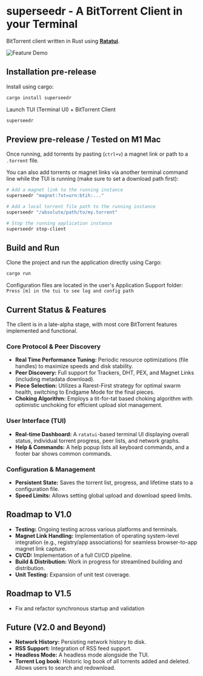 # superseedr - A BitTorrent Client in your Terminal

BitTorrent client written in Rust using **[Ratatui](https://ratatui.rs/)**.

![Feature Demo](https://github.com/Jagalite/superseedr-assets/blob/main/superseedr_landing.webp)

## Installation pre-release
Install using cargo:
```bash
cargo install superseedr
```
Launch TUI (Terminal UI) + BitTorrent Client
```bash
superseedr
```
## Preview pre-release / Tested on M1 Mac
Once running, add torrents by pasting (`ctrl+v`) a magnet link or path to a `.torrent` file. 

You can also add torrents or magnet links via another terminal command line while the TUI is running (make sure to set a download path first):
```bash
# Add a magnet link to the running instance
superseedr "magnet:?xt=urn:btih:..."

# Add a local torrent file path to the running instance
superseedr "/absolute/path/to/my.torrent"

# Stop the running application instance
superseedr stop-client
```
## Build and Run
Clone the project and run the application directly using Cargo:
```bash
cargo run
```
Configuration files are located in the user's Application Support folder:
`Press [m] in the tui to see log and config path`

## Current Status & Features

The client is in a late-alpha stage, with most core BitTorrent features implemented and functional.

### Core Protocol & Peer Discovery
- **Real Time Performance Tuning:** Periodic resource optimizations (file handles) to maximize speeds and disk stability.
- **Peer Discovery:** Full support for Trackers, DHT, PEX, and Magnet Links (including metadata download).
- **Piece Selection:** Utilizes a Rarest-First strategy for optimal swarm health, switching to Endgame Mode for the final pieces.
- **Choking Algorithm:** Employs a tit-for-tat based choking algorithm with optimistic unchoking for efficient upload slot management.

### User Interface (TUI)
- **Real-time Dashboard:** A `ratatui`-based terminal UI displaying overall status, individual torrent progress, peer lists, and network graphs.
- **Help & Commands:** A help popup lists all keyboard commands, and a footer bar shows common commands.

### Configuration & Management
- **Persistent State:** Saves the torrent list, progress, and lifetime stats to a configuration file.
- **Speed Limits:** Allows setting global upload and download speed limits.

## Roadmap to V1.0
- **Testing:** Ongoing testing across various platforms and terminals.
- **Magnet Link Handling:** Implementation of operating system-level integration (e.g., registry/app associations) for seamless browser-to-app magnet link capture.
- **CI/CD:** Implementation of a full CI/CD pipeline.
- **Build & Distribution:** Work in progress for streamlined building and distribution.
- **Unit Testing:** Expansion of unit test coverage.

## Roadmap to V1.5
- Fix and refactor synchronous startup and validation

## Future (V2.0 and Beyond)
- **Network History:** Persisting network history to disk.
- **RSS Support:** Integration of RSS feed support.
- **Headless Mode:** A headless mode alongside the TUI.
- **Torrent Log book:** Historic log book of all torrents added and deleted. Allows users to search and redownload.
